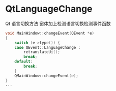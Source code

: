# QtLanguageChange
Qt 语言切换方法
窗体加上检测语言切换检测事件函数
```C++
void MainWindow::changeEvent(QEvent *e)
{
    switch (e->type()) {
    case QEvent::LanguageChange :
        retranslateUi();
        break;
    default:
        break;
    }
    QMainWindow::changeEvent(e);
}
···
